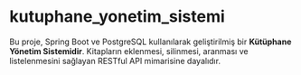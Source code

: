 # kutuphane_yonetim_sistemi
Bu proje, Spring Boot ve PostgreSQL kullanılarak geliştirilmiş bir **Kütüphane Yönetim Sistemidir**. Kitapların eklenmesi, silinmesi, aranması ve listelenmesini sağlayan RESTful API mimarisine dayalıdır.
